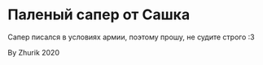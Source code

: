 # Паленый сапер от Сашка

Сапер писался в условиях армии, поэтому прошу, не судите строго :3

By Zhurik 2020
